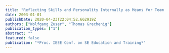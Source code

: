 ```yaml
---
title: "Reflecting Skills and Personality Internally as Means for Team Performance Improvement"
date: 2003-01-01
publishDate: 2020-04-23T22:04:52.662919Z
authors: ["Wolfgang Zuser", "Thomas Grechenig"]
publication_types: ["1"]
abstract: ""
featured: false
publication: "*Proc. IEEE Conf. on SE Education and Training*"
---
```


